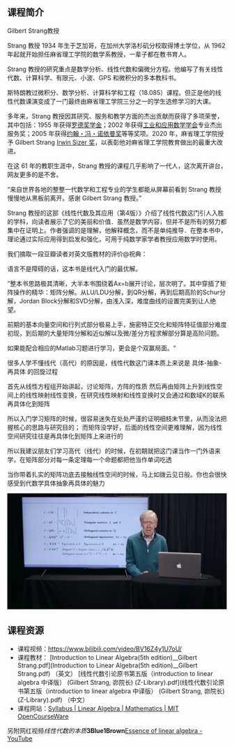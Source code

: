 ## 课程简介

Gilbert Strang教授

Strang 教授 1934 年生于芝加哥，在加州大学洛杉矶分校取得博士学位，从 1962 年起就开始担任麻省理工学院的数学系教授，一辈子都在教书育人。

Strang 教授的研究重点是数学分析、线性代数和偏微分方程。他编写了有关线性代数、计算科学、有限元、小波、GPS 和微积分的多本教科书。

斯特朗教过微积分、数学分析、计算科学和工程（18.085）课程。但正是他的线性代数课演变成了一门最终由麻省理工学院三分之一的学生选修学习的大课。

多年来，Strang 教授因其研究、服务和教学方面的杰出贡献而获得了多项荣誉，其中包括：1955 年获得[罗德奖学金](https://zhida.zhihu.com/search?content_id=250898162&content_type=Article&match_order=1&q=罗德奖学金&zhida_source=entity)；2002 年获得[工业和应用数学学会](https://zhida.zhihu.com/search?content_id=250898162&content_type=Article&match_order=1&q=工业和应用数学学会&zhida_source=entity)专业杰出服务奖；2005 年获得[约翰・冯・诺依曼奖](https://zhida.zhihu.com/search?content_id=250898162&content_type=Article&match_order=1&q=约翰・冯・诺依曼奖&zhida_source=entity)等等奖项。2020 年，麻省理工学院授予 Gilbert Strang [Irwin Sizer 奖](https://zhida.zhihu.com/search?content_id=250898162&content_type=Article&match_order=1&q=Irwin+Sizer+奖&zhida_source=entity)，以表彰他对麻省理工学院教育做出的最重大改进。

在这 61 年的教职生涯中，Strang 教授的课程几乎影响了一代人，这次离开讲台，网友更多的是不舍。

“来自世界各地的整整一代数学和工程专业的学生都能从屏幕前看到 Strang 教授慢慢地从黑板前离开。感谢 Gilbert Strang 教授。”

Strang 教授的这部《线性代数及其应用（第4版）》介绍了线性代数这门引人入胜的学科，向读者展示了它的美丽和价值．虽然是数学内容，但并不是所有的努力都集中在证明上。作者强调的是理解，他解释概念，而不是单纯推导．在整本书中，理论通过实际应用得到启发和强化，可用于纯数学家学者教授应用数学时使用。

我们摘取一段豆瓣读者对英文版教材的评价@祝典：

语言不是障碍的话，这本书是线代入门的最优解。

”整本书思路极其清晰，大半本书围绕着Ax=b展开讨论，层次明了。其中穿插了矩阵操作的精华：矩阵分解。从LU/LDU分解，到QR分解，再到后期高阶的Schur分解，Jordan Block分解和SVD分解，由浅入深，难度曲线的设置完美到让人绝望。

前期的基本向量空间和行列式部分极易上手，施密特正交化和矩阵特征值部分难度初现，到后期的大量矩阵分解和近似解以及微/差分方程求解部分算是高阶问题。

如果能配合相应的Matlab习题进行学习，更会是个双赢局面。“

很多人学不懂线代（高代）的原因是，线性代数这门课本质上来说是 具体-抽象-再具体 的回旋过程

首先从线性方程组开始讲起，讨论矩阵，方阵的性质
然后再由矩阵上升到线性空间上的线性映射线性变换，在研究线性映射和线性变换时又会通过和数域K的联系再具体化到矩阵

所以入门学习矩阵的时候，很容易迷失在处处严谨的证明细枝末节里，从而没法把握核心的思路与研究目的；
而矩阵没学好，后面的线性空间更难理解，因为线性空间研究往往是再具体化到矩阵上来进行的

所以我建议朋友们学习高代（线代）的时候，在初期就把这门课当作一门外语来学，在矩阵部分对每一条定理每一个命题都把他当作单词吃透

当你带着扎实的矩阵功底去接触线性空间的时候，马上如拨云见日般。你也会很快感受到代数学具体抽象再具体的魅力

![img](assets/v2-e32a5cf519882e3e4ef68e7523bb0932_1440w.jpg)


## 课程资源

- 课程视频：<https://www.bilibili.com/video/BV16Z4y1U7oU/>
- 课程教材： [Introduction to Linear Algebra(5th edition)__Gilbert Strang.pdf](Introduction to Linear Algebra(5th edition)__Gilbert Strang.pdf) （英文） [线性代数引论原书第五版（introduction to linear algebra 中译版） (Gilbert Strang, 峁院长) (Z-Library).pdf](线性代数引论原书第五版（introduction to linear algebra 中译版） (Gilbert Strang, 峁院长) (Z-Library).pdf) （中文）
- 课程网站：[Syllabus | Linear Algebra | Mathematics | MIT OpenCourseWare](https://ocw.mit.edu/courses/18-06sc-linear-algebra-fall-2011/pages/syllabus/)



另附网红视频*线性代数的本质***3Blue1Brown**[Essence of linear algebra - YouTube](https://www.youtube.com/playlist?list=PLZHQObOWTQDPD3MizzM2xVFitgF8hE_ab)

